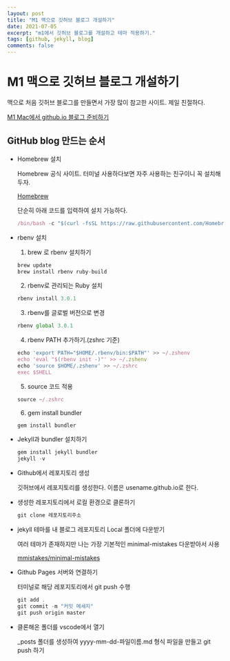 ```yaml
---
layout: post
title: "M1 맥으로 깃허브 블로그 개설하기"
date: 2021-07-05
excerpt: "m1에서 깃허브 블로그를 개설하고 테마 적용하기."
tags: [github, jekyll, blog]
comments: false
---
```


# M1 맥으로 깃허브 블로그 개설하기

맥으로 처음 깃허브 블로그를 만들면서 가장 많이 참고한 사이트. 제일 친절하다.

[M1 Mac에서 github.io 블로그 준비하기](https://choijaegwon.github.io/githubblog/GithubBlog1/)

## GitHub blog 만드는 순서

- Homebrew 설치

  Homebrew 공식 사이트. 터미널 사용하다보면 자주 사용하는 친구이니 꼭 설치해두자.

  [Homebrew](https://brew.sh/index_ko)

  단순히 아래 코드를 입력하여 설치 가능하다.

  ```jsx
  /bin/bash -c "$(curl -fsSL https://raw.githubusercontent.com/Homebrew/install/HEAD/install.sh)"
  ```

- rbenv 설치

  1. brew 로 rbenv 설치하기

  ```jsx
  brew update
  brew install rbenv ruby-build
  ```

  2. rbenv로 관리되는 Ruby 설치

  ```jsx
  rbenv install 3.0.1
  ```

  3. rbenv를 글로벌 버전으로 변경

  ```jsx
  rbenv global 3.0.1
  ```

  4. rbenv PATH 추가하기.(zshrc 기준)

  ```jsx
  echo 'export PATH="$HOME/.rbenv/bin:$PATH"' >> ~/.zshenv
  echo 'eval "$(rbenv init -)"' >> ~/.zshenv
  echo 'source $HOME/.zshenv' >> ~/.zshrc
  exec $SHELL
  ```

  5. source 코드 적용

  ```jsx
  source ~/.zshrc
  ```

  6. gem install bundler

  ```jsx
  gem install bundler
  ```

- Jekyll과 bundler 설치하기

  ```jsx
  gem install jekyll bundler
  jekyll -v
  ```

- Github에서 레포지토리 생성

  깃허브에서 레포지토리를 생성한다. 이름은 usename.github.io로 한다.

- 생성한 레포지토리에서 로컬 환경으로 클론하기

  ```jsx
  git clone 레포지토리주소
  ```

- jekyll 테마를 내 블로그 레포지토리 Local 폴더에 다운받기

  여러 테마가 존재하지만 나는 가장 기본적인 minimal-mistakes 다운받아서 사용

  [mmistakes/minimal-mistakes](https://github.com/mmistakes/minimal-mistakes)

- Github Pages 서버와 연결하기

  터미널로 해당 레포지토리에서 git push 수행

  ```jsx
  git add .
  git commit -m "커밋 메세지"
  git push origin master
  ```

- 클론해온 폴더를 vscode에서 열기

  \_posts 폴더를 생성하여 yyyy-mm-dd-파일이름.md 형식 파일을 만들고 git push 하기
